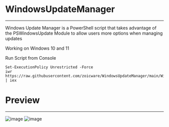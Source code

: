 # WindowsUpdateManager

-------------------------------------------------
Windows Update Manager is a PowerShell script that takes advantage of the PSWindowsUpdate Module to allow users more options when managing updates

Working on Windows 10 and 11

Run Script from Console
````
Set-ExecutionPolicy Unrestricted -Force
iwr https://raw.githubusercontent.com/zoicware/WindowsUpdateManager/main/WindowsUpdateManager.ps1 | iex
````

# Preview
----------------------------------------------------------
![image](https://github.com/zoicware/WindowsUpdateManager/assets/118035521/3f234b49-dc47-4468-b439-3074b9c2bba5)
![image](https://github.com/zoicware/WindowsUpdateManager/assets/118035521/b062f629-de2e-400d-96a6-00d539453b10)
